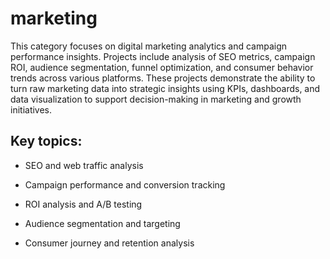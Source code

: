 # marketing
This category focuses on digital marketing analytics and campaign performance insights. Projects include analysis of SEO metrics, campaign ROI, audience segmentation, funnel optimization, and consumer behavior trends across various platforms. These projects demonstrate the ability to turn raw marketing data into strategic insights using KPIs, dashboards, and data visualization to support decision-making in marketing and growth initiatives.

## Key topics: ##

* SEO and web traffic analysis

* Campaign performance and conversion tracking

* ROI analysis and A/B testing

* Audience segmentation and targeting

* Consumer journey and retention analysis
